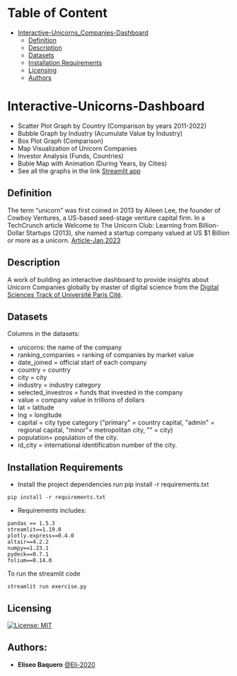 Table of Content
================
* [Interactive-Unicorns_Companies-Dashboard](#Interactive-Unicorns_Companies-Dashboard)
  * [Definition](#definition)
  * [Description](#description)
  * [Datasets](#datasets)
  * [Installation Requirements](#installation-requirements)
  * [Licensing](#licensing)
  * [Authors](#Authors)

# Interactive-Unicorns-Dashboard
- Scatter Plot Graph by Country (Comparison by years 2011-2022)
- Bubble Graph by Industry (Acumulate Value by Industry)
- Box Plot Graph (Comparison)
- Map Visualization of Unicorn Companies
- Investor Analysis (Funds, Countries)
- Buble Map with Animation (During Years, by Cities)
- See all the graphs in the link [Streamlit app](https://eli-2020-unicorns-streamlit-1oh7v8.streamlitapp.com/)
## Definition
The term “unicorn” was first coined in 2013 by Aileen Lee, the founder of Cowboy Ventures, a US-based seed-stage venture capital firm. In a TechCrunch article Welcome to The Unicorn Club: Learning from Billion-Dollar Startups (2013), she named a startup company valued at US $1 Billion or more as a unicorn. [Article-Jan,2023](https://www.alphajwc.com/en/the-differences-between-unicorn-decacorn-and-hectocorn/)
## Description
A work of building an interactive dashboard to provide insights about Unicorn Companies globally by master of digital science from the [Digital Sciences Track of Université Paris Cité](https://u-paris.fr/en/master-aire-digital-sciences/). 

## Datasets

Columns in the datasets:

- unicorns: the name of the company
- ranking_companies = ranking of companies by market value
- date_joined = official start of each company
- country = country
- city = city 
- industry = industry category 
- selected_investros = funds that invested in the company 
- value = company value in trillions of dollars 
- lat = latitude
- lng = longitude 
- capital = city type category ("primary" = country capital, "admin" = regional capital, "minor"= metropolitan city, "" = city) 
- population= population of the city. 
- id_city = international identification number of the city.

## Installation Requirements

- Install the project dependencies run pip install -r requirements.txt
```
pip install -r requirements.txt
```
- Requirements includes:
```
pandas == 1.5.3
streamlit==1.19.0
plotly.express==0.4.0
altair==4.2.2 
numpy==1.23.1
pydeck==0.7.1
folium==0.14.0
```
To run the streamlit code
```
streamlit run exercise.py
```
## Licensing
[![License: MIT](https://img.shields.io/badge/License-MIT-yellow.svg)](https://opensource.org/licenses/MIT)


## Authors:

* **Eliseo Baquero** [@Eli-2020](https://github.com/Eli-2020)
